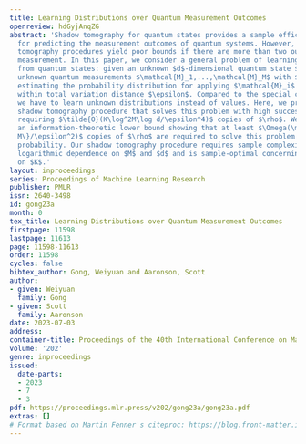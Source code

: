 ```yaml
---
title: Learning Distributions over Quantum Measurement Outcomes
openreview: hdGyjAnqZG
abstract: 'Shadow tomography for quantum states provides a sample efficient approach
  for predicting the measurement outcomes of quantum systems. However, these shadow
  tomography procedures yield poor bounds if there are more than two outcomes per
  measurement. In this paper, we consider a general problem of learning properties
  from quantum states: given an unknown $d$-dimensional quantum state $\rho$ and $M$
  unknown quantum measurements $\mathcal{M}_1,...,\mathcal{M}_M$ with $K\geq 2$ outcomes,
  estimating the probability distribution for applying $\mathcal{M}_i$ on $\rho$ to
  within total variation distance $\epsilon$. Compared to the special case when $K=2$,
  we have to learn unknown distributions instead of values. Here, we propose an online
  shadow tomography procedure that solves this problem with high success probability
  requiring $\tilde{O}(K\log^2M\log d/\epsilon^4)$ copies of $\rho$. We further prove
  an information-theoretic lower bound showing that at least $\Omega(\min\{d^2,K+\log
  M\}/\epsilon^2)$ copies of $\rho$ are required to solve this problem with high success
  probability. Our shadow tomography procedure requires sample complexity with only
  logarithmic dependence on $M$ and $d$ and is sample-optimal concerning the dependence
  on $K$.'
layout: inproceedings
series: Proceedings of Machine Learning Research
publisher: PMLR
issn: 2640-3498
id: gong23a
month: 0
tex_title: Learning Distributions over Quantum Measurement Outcomes
firstpage: 11598
lastpage: 11613
page: 11598-11613
order: 11598
cycles: false
bibtex_author: Gong, Weiyuan and Aaronson, Scott
author:
- given: Weiyuan
  family: Gong
- given: Scott
  family: Aaronson
date: 2023-07-03
address: 
container-title: Proceedings of the 40th International Conference on Machine Learning
volume: '202'
genre: inproceedings
issued:
  date-parts:
  - 2023
  - 7
  - 3
pdf: https://proceedings.mlr.press/v202/gong23a/gong23a.pdf
extras: []
# Format based on Martin Fenner's citeproc: https://blog.front-matter.io/posts/citeproc-yaml-for-bibliographies/
---
```

